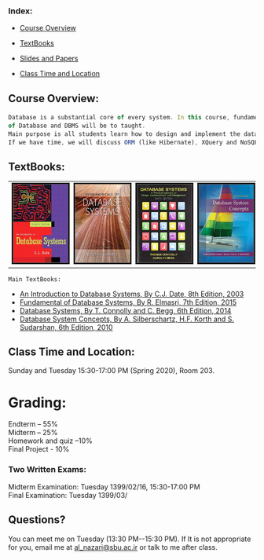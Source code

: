 ### **Index:**
- [Course Overview](#Course-Overview)
- [TextBooks](#TextBooks)
- [Slides and Papers](#Slides-and-Papers)

- [Class Time and Location](#Class-Time-and-Location)

## <a name="Course-Overview"></a>Course Overview:
```javascript
Database is a substantial core of every system. In this course, fundamental concepts 
of Database and DBMS will be to taught.
Main purpose is all students learn how to design and implement the data tier of every system. 
If we have time, we will discuss ORM (like Hibernate), XQuery and NoSQL.
```
## <a name="TextBooks"></a>TextBooks:

<table class="tg">
  <tr>
    <td class="tg-0lax"><img src="images/cjdate.jpg" alt="" border='3' height='160' width='170' /></td>
    <td class="tg-0lax"><img src="images/elmasri.jpg" alt="" border='3' height='160' width='170' /></td>
    <td class="tg-0lax"><img src="images/connolly.jpg" alt="" border='3' height='160' width='170' /></td>
    <td class="tg-0lax"><img src="images/silberschatz.jpg" alt="" border='3' height='160' width='170' /></td>
  </tr>
</table>

```
Main TextBooks:
```
* [An Introduction to Database Systems, By C.J. Date, 8th Edition, 2003]()
* [Fundamental of Database Systems, By R. Elmasri, 7th Edition, 2015]()
* [Database Systems, By T. Connolly and C. Begg, 6th Edition, 2014]()
* [Database System Concepts, By A. Silberschartz, H.F. Korth and S. Sudarshan, 6th Edition, 2010]()

## <a name="Class-Time-and-Location"></a>Class Time and Location:
Sunday and Tuesday 15:30-17:00 PM (Spring 2020), Room 203. 

# <a name="Grading"></a>Grading:

Endterm – 55% </br>
Midterm – 25% </br>
Homework and quiz –10%  </br>
Final Project - 10% </br>

### <a name="Two-Written-Exams"></a>Two Written Exams:
Midterm Examination: Tuesday 1399/02/16, 15:30-17:00 PM<br/>
Final Examination: Tuesday 1399/03/ <br/>

## <a name="Questions"></a>Questions?
You can meet me on Tuesday (13:30 PM--15:30 PM).
If It is not appropriate for you, email me at al_nazari@sbu.ac.ir or talk to me after class. 

